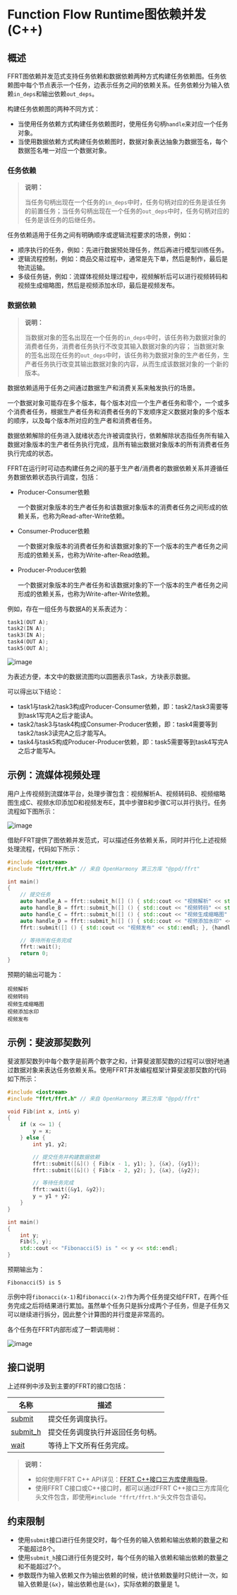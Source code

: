 # Function Flow Runtime图依赖并发(C++)

## 概述

FFRT图依赖并发范式支持任务依赖和数据依赖两种方式构建任务依赖图。任务依赖图中每个节点表示一个任务，边表示任务之间的依赖关系。任务依赖分为输入依赖`in_deps`和输出依赖`out_deps`。

构建任务依赖图的两种不同方式：

- 当使用任务依赖方式构建任务依赖图时，使用任务句柄`handle`来对应一个任务对象。
- 当使用数据依赖方式构建任务依赖图时，数据对象表达抽象为数据签名，每个数据签名唯一对应一个数据对象。

### 任务依赖

> **说明：**
>
> 当任务句柄出现在一个任务的`in_deps`中时，任务句柄对应的任务是该任务的前置任务；当任务句柄出现在一个任务的`out_deps`中时，任务句柄对应的任务是该任务的后继任务。

任务依赖适用于任务之间有明确顺序或逻辑流程要求的场景，例如：

- 顺序执行的任务，例如：先进行数据预处理任务，然后再进行模型训练任务。
- 逻辑流程控制，例如：商品交易过程中，通常是先下单，然后是制作，最后是物流运输。
- 多级任务链，例如：流媒体视频处理过程中，视频解析后可以进行视频转码和视频生成缩略图，然后是视频添加水印，最后是视频发布。

### 数据依赖

> **说明：**
>
> 当数据对象的签名出现在一个任务的`in_deps`中时，该任务称为数据对象的消费者任务，消费者任务执行不改变其输入数据对象的内容；
> 当数据对象的签名出现在任务的`out_deps`中时，该任务称为数据对象的生产者任务，生产者任务执行改变其输出数据对象的内容，从而生成该数据对象的一个新的版本。

数据依赖适用于任务之间通过数据生产和消费关系来触发执行的场景。

一个数据对象可能存在多个版本，每个版本对应一个生产者任务和零个，一个或多个消费者任务，根据生产者任务和消费者任务的下发顺序定义数据对象的多个版本的顺序，以及每个版本所对应的生产者和消费者任务。

数据依赖解除的任务进入就绪状态允许被调度执行，依赖解除状态指任务所有输入数据对象版本的生产者任务执行完成，且所有输出数据对象版本的所有消费者任务执行完成的状态。

FFRT在运行时可动态构建任务之间的基于生产者/消费者的数据依赖关系并遵循任务数据依赖状态执行调度，包括：

- Producer-Consumer依赖

  一个数据对象版本的生产者任务和该数据对象版本的消费者任务之间形成的依赖关系，也称为Read-after-Write依赖。

- Consumer-Producer依赖

  一个数据对象版本的消费者任务和该数据对象的下一个版本的生产者任务之间形成的依赖关系，也称为Write-after-Read依赖。

- Producer-Producer依赖

  一个数据对象版本的生产者任务和该数据对象的下一个版本的生产者任务之间形成的依赖关系，也称为Write-after-Write依赖。

例如，存在一组任务与数据A的关系表述为：

```cpp
task1(OUT A);
task2(IN A);
task3(IN A);
task4(OUT A);
task5(OUT A);
```

![image](figures/ffrt_figure3.png)

为表述方便，本文中的数据流图均以圆圈表示Task，方块表示数据。

可以得出以下结论：

- task1与task2/task3构成Producer-Consumer依赖，即：task2/task3需要等到task1写完A之后才能读A。
- task2/task3与task4构成Consumer-Producer依赖，即：task4需要等到task2/task3读完A之后才能写A。
- task4与task5构成Producer-Producer依赖，即：task5需要等到task4写完A之后才能写A。

## 示例：流媒体视频处理

用户上传视频到流媒体平台，处理步骤包含：视频解析A、视频转码B、视频缩略图生成C、视频水印添加D和视频发布E，其中步骤B和步骤C可以并行执行。任务流程如下图所示：

![image](figures/ffrt_figure1.png)

借助FFRT提供了图依赖并发范式，可以描述任务依赖关系，同时并行化上述视频处理流程，代码如下所示：

```cpp
#include <iostream>
#include "ffrt/ffrt.h" // 来自 OpenHarmony 第三方库 "@ppd/ffrt"

int main()
{
    // 提交任务
    auto handle_A = ffrt::submit_h([] () { std::cout << "视频解析" << std::endl; });
    auto handle_B = ffrt::submit_h([] () { std::cout << "视频转码" << std::endl; }, {handle_A});
    auto handle_C = ffrt::submit_h([] () { std::cout << "视频生成缩略图" << std::endl; }, {handle_A});
    auto handle_D = ffrt::submit_h([] () { std::cout << "视频添加水印" << std::endl; }, {handle_B, handle_C});
    ffrt::submit([] () { std::cout << "视频发布" << std::endl; }, {handle_D});

    // 等待所有任务完成
    ffrt::wait();
    return 0;
}
```

预期的输出可能为：

```plain
视频解析
视频转码
视频生成缩略图
视频添加水印
视频发布
```

## 示例：斐波那契数列

斐波那契数列中每个数字是前两个数字之和，计算斐波那契数的过程可以很好地通过数据对象来表达任务依赖关系。使用FFRT并发编程框架计算斐波那契数的代码如下所示：

```cpp
#include <iostream>
#include "ffrt/ffrt.h" // 来自 OpenHarmony 第三方库 "@ppd/ffrt"

void Fib(int x, int& y)
{
    if (x <= 1) {
        y = x;
    } else {
        int y1, y2;

        // 提交任务并构建数据依赖
        ffrt::submit([&]() { Fib(x - 1, y1); }, {&x}, {&y1});
        ffrt::submit([&]() { Fib(x - 2, y2); }, {&x}, {&y2});

        // 等待任务完成
        ffrt::wait({&y1, &y2});
        y = y1 + y2;
    }
}

int main()
{
    int y;
    Fib(5, y);
    std::cout << "Fibonacci(5) is " << y << std::endl;
}
```

预期输出为：

```plain
Fibonacci(5) is 5
```

示例中将`fibonacci(x-1)`和`fibonacci(x-2)`作为两个任务提交给FFRT，在两个任务完成之后将结果进行累加。虽然单个任务只是拆分成两个子任务，但是子任务又可以继续进行拆分，因此整个计算图的并行度是非常高的。

各个任务在FFRT内部形成了一颗调用树：

![image](figures/ffrt_figure2.png)

## 接口说明

上述样例中涉及到主要的FFRT的接口包括：

| 名称                                                                                                                | 描述                             |
| ------------------------------------------------------------------------------------------------------------------- | -------------------------------- |
| [submit](https://gitee.com/openharmony/resourceschedule_ffrt/blob/master/docs/ffrt-api-guideline-cpp.md#submit)     | 提交任务调度执行。               |
| [submit_h](https://gitee.com/openharmony/resourceschedule_ffrt/blob/master/docs/ffrt-api-guideline-cpp.md#submit_h) | 提交任务调度执行并返回任务句柄。 |
| [wait](https://gitee.com/openharmony/resourceschedule_ffrt/blob/master/docs/ffrt-api-guideline-cpp.md#wait)         | 等待上下文所有任务完成。         |

> **说明：**
>
> - 如何使用FFRT C++ API详见：[FFRT C++接口三方库使用指导](ffrt-development-guideline.md#using-ffrt-c-api-1)。
> - 使用FFRT C接口或C++接口时，都可以通过FFRT C++接口三方库简化头文件包含，即使用`#include "ffrt/ffrt.h"`头文件包含语句。

## 约束限制

- 使用`submit`接口进行任务提交时，每个任务的输入依赖和输出依赖的数量之和不能超过8个。
- 使用`submit_h`接口进行任务提交时，每个任务的输入依赖和输出依赖的数量之和不能超过7个。
- 参数既作为输入依赖又作为输出依赖的时候，统计依赖数量时只统计一次，如输入依赖是`{&x}`，输出依赖也是`{&x}`，实际依赖的数量是 1。
